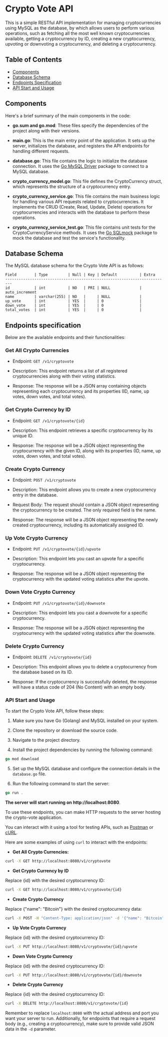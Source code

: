 # Crypto Vote API

This is a simple RESTful API implementation for managing cryptocurrencies using MySQL as the database, by which allows users to perform various operations, such as fetching all the most well known cryptocurrencies available, getting a cryptocurrency by ID, creating a new cryptocurrency, upvoting or downvoting a cryptocurrency, and deleting a cryptocurrency.

## Table of Contents
- [Components](#components)
- [Database Schema](#database-schema)
- [Endpoints Specification](#endpoints-specification)
- [API Start and Usage](#api-start-and-usage)

## Components

Here's a brief summary of the main components in the code:

- **go.sum and go.mod**: These files specify the dependencies of the project along with their versions.

- **main.go**: This is the main entry point of the application. It sets up the server, initializes the database, and registers the API endpoints for handling different requests.

- **database.go**: This file contains the logic to initialize the database connection. It uses the [Go MySQL Driver](https://github.com/go-sql-driver/mysql) package to connect to a MySQL database.

- **crypto_currency_model.go**: This file defines the CryptoCurrency struct, which represents the structure of a cryptocurrency entry.

- **crypto_currency_service.go**: This file contains the main business logic for handling various API requests related to cryptocurrencies. It implements the CRUD (Create, Read, Update, Delete) operations for cryptocurrencies and interacts with the database to perform these operations.

- **crypto_currency_service_test.go**: This file contains unit tests for the CryptoCurrencyService methods. It uses the [Go SQLmock](https://github.com/DATA-DOG/go-sqlmock) package to mock the database and test the service's functionality.

## Database Schema

The MySQL database schema for the Crypto Vote API is as follows:

```
Field        | Type         | Null | Key | Default          | Extra
-------------------------------------------------------------------------
id           | int          | NO   | PRI | NULL             | auto_increment
name         | varchar(255) | NO   |     | NULL             |
up_vote      | int          | YES  |     | 0                |
down_vote    | int          | YES  |     | 0                |
total_votes  | int          | YES  |     | 0                |
```

## Endpoints specification

Below are the available endpoints and their functionalities:

### Get All Crypto Currencies

- Endpoint: `GET /v1/cryptovote`

- Description: This endpoint returns a list of all registered cryptocurrencies along with their voting statistics.

- Response: The response will be a JSON array containing objects representing each cryptocurrency and its properties (ID, name, up votes, down votes, and total votes).

### Get Crypto Currency by ID

- Endpoint: `GET /v1/cryptovote/{id}`

- Description: This endpoint retrieves a specific cryptocurrency by its unique ID.

- Response: The response will be a JSON object representing the cryptocurrency with the given ID, along with its properties (ID, name, up votes, down votes, and total votes).

### Create Crypto Currency

- Endpoint: `POST /v1/cryptovote`

- Description: This endpoint allows you to create a new cryptocurrency entry in the database.

- Request Body: The request should contain a JSON object representing the cryptocurrency to be created. The only required field is the name.

- Response: The response will be a JSON object representing the newly created cryptocurrency, including its automatically assigned ID.

### Up Vote Crypto Currency

- Endpoint: `PUT /v1/cryptovote/{id}/upvote`

- Description: This endpoint lets you cast an upvote for a specific cryptocurrency.

- Response: The response will be a JSON object representing the cryptocurrency with the updated voting statistics after the upvote.

### Down Vote Crypto Currency

- Endpoint: `PUT /v1/cryptovote/{id}/downvote`

- Description: This endpoint lets you cast a downvote for a specific cryptocurrency.

- Response: The response will be a JSON object representing the cryptocurrency with the updated voting statistics after the downvote.

### Delete Crypto Currency

- Endpoint: `DELETE /v1/cryptovote/{id}`

- Description: This endpoint allows you to delete a cryptocurrency from the database based on its ID.

- Response: If the cryptocurrency is successfully deleted, the response will have a status code of 204 (No Content) with an empty body.

### API Start and Usage

To start the Crypto Vote API, follow these steps:

1. Make sure you have Go (Golang) and MySQL installed on your system.

2. Clone the repository or download the source code.

3. Navigate to the project directory.

4. Install the project dependencies by running the following command:

```go
go mod download
```

5. Set up the MySQL database and configure the connection details in the `database.go` file.

6. Run the following command to start the server:

```go
go run .
```

**The server will start running on http://localhost:8080**.

To use these endpoints, you can make HTTP requests to the server hosting the crypto-vote application. 

You can interact with it using a tool for testing APIs, such as [Postman](https://www.postman.com/) or [cURL](https://curl.se/).

Here are some examples of using `curl` to interact with the endpoints:

- **Get All Crypto Currencies:**

```bash
curl -X GET http://localhost:8080/v1/cryptovote
```

- **Get Crypto Currency by ID** 

Replace {id} with the desired cryptocurrency ID:

```bash
curl -X GET http://localhost:8080/v1/cryptovote/{id}
```

- **Create Crypto Currency**

Replace {"name": "Bitcoin"} with the desired cryptocurrency data:

```bash
curl -X POST -H "Content-Type: application/json" -d '{"name": "Bitcoin"}' http://localhost:8080/v1/cryptovote
```

- **Up Vote Crypto Currency**

Replace {id} with the desired cryptocurrency ID:

```bash
curl -X PUT http://localhost:8080/v1/cryptovote/{id}/upvote
```

- **Down Vote Crypto Currency**

Replace {id} with the desired cryptocurrency ID:

```bash
curl -X PUT http://localhost:8080/v1/cryptovote/{id}/downvote
```

- **Delete Crypto Currency**

Replace {id} with the desired cryptocurrency ID:

```bash
curl -X DELETE http://localhost:8080/v1/cryptovote/{id}
```

Remember to replace `localhost:8080` with the actual address and port you want your server to run. Additionally, for endpoints that require a request body (e.g., creating a cryptocurrency), make sure to provide valid JSON data in the `-d` parameter.